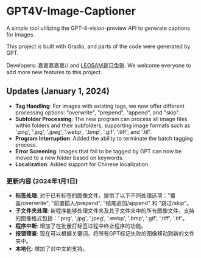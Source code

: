 # GPT4V-Image-Captioner

A simple tool utilizing the GPT-4-vision-preview API to generate captions for images.

This project is built with Gradio, and parts of the code were generated by GPT.

Developers: 嘉嘉嘉嘉嘉// and [LEOSAM是只兔狲](https://civitai.com/user/LEOSAM). We welcome everyone to add more new features to this project.

## Updates (January 1, 2024)
- **Tag Handling**: For images with existing tags, we now offer different processing options: "overwrite", "prepend", "append", and "skip".
- **Subfolder Processing**: The new program can process all image files within folders and their subfolders, supporting image formats such as '.png', '.jpg', '.jpeg', '.webp', '.bmp', '.gif', '.tiff', and '.tif'.
- **Program Interruption**: Added the ability to terminate the batch tagging process.
- **Error Screening**: Images that fail to be tagged by GPT can now be moved to a new folder based on keywords.
- **Localization**: Added support for Chinese localization.

### 更新内容 (2024年1月1日)
- **标签处理**: 对于已有标签的图像文件，提供了以下不同处理选项："覆盖/overwrite", "前置插入/prepend", "结尾追加/append" 和 "跳过/skip"。
- **子文件夹处理**: 新程序能够处理文件夹及其子文件夹中的所有图像文件，支持的图像格式包括：'.png', '.jpg', '.jpeg', '.webp', '.bmp', '.gif', '.tiff', '.tif'。
- **程序中断**: 增加了在批量打标签过程中终止程序的功能。
- **报错筛查**: 现在可以根据关键词，将所有GPT标记失败的图像移动到新的文件夹中。
- **本地化**: 增加了对中文的支持。
